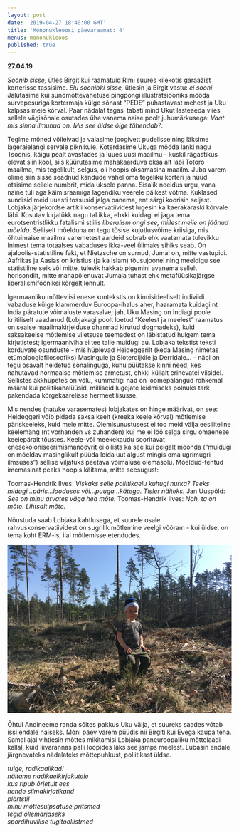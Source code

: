 ```yaml
---
layout: post
date: '2019-04-27 18:40:00 GMT'
title: 'Mononukleoosi päevaraamat: 4'
menus: mononukleoos
published: true
---
```

**27.04.19**

*Soonib sisse,* ütles Birgit kui raamatuid Rimi suures kilekotis garaažist korterisse tassisime. 
*Elu soonibki sisse,* ütlesin ja Birgit vastu: *ei sooni*.  
Jalutasime kui sundmõttevahetuse pingpongi  illustratsiooniks mööda survepesuriga kortermaja külge sõnast “PEDE” puhastavast mehest ja Uku kalpsas meie kõrval. Paar nädalat tagasi tabati mind Ukut lasteaeda viies sellele vägisõnale osutades ühe vanema naise poolt juhumärkusega: 
*Vaat mis sinna ilmunud on. Mis see üldse õige tähendab?*.

Tegime mõned võileivad ja valasime joogivett pudelisse ning läksime lageraielangi servale piknikule. Koterdasime Ukuga mööda lanki nagu Tsoonis, käigu pealt avastades ja luues uusi maailmu - kuskil rägastikus olevat siin kool, siis küürutasime mahakaarduva oksa alt läbi Totoro maailma, mis tegelikult, selgus, oli hoopis oksamasina maailm. Juba varem olime siin sisse seadnud kändude vahel oma tegeliku korteri ja nüüd otsisime sellele numbrit, mida uksele panna. Sisalik neeldus urgu, vana naine tuli aga käimisraamiga lagendiku veerele päikest võtma.
Kuklased sundisid meid uuesti tossusid jalga panema, ent särgi koorisin seljast.  
Lobjaka järjekordse artikli konservatiividest lugesin ka kaerakaraski kõrvale läbi. Kosutav kirjatükk nagu tal ikka, ehkki kuidagi ei jaga tema eurotsentristlikku fatalismi stiilis *liberalism ongi see, millest meile on jäänud mõelda*. Selliselt mõelduna on tegu tõsise kujutlusvõime kriisiga, mis õhtuimaise maailma varemetest aardeid sobrab ehk vaatamata tulevikku Inimest tema totaalses vabaduses ikka-veel ülimaks sihiks seab. On ajaloolis-statistiline fakt, et Nietzsche on surnud, Jumal on, mitte vastupidi. Aafrikas ja Aasias on kristlus (ja ka islam) tõusujoonel ning meeldigu see statistiline seik või mitte, tulevik hakkab pigemini avanema sellelt horisondilt, mitte mahapõlenuvat Jumala tuhast ehk metafüüsikajärgse liberalismifööniksi kõrgelt lennult.  

Igermaanliku mõtteviisi enese kontekstis on kinnisideeliselt indiviidi vabaduse külge klammerduv Euroopa-ihalus aher, haaramata kuidagi nt India päratute võimaluste varasalve; jah, Uku Masing on Indiagi poole kriitiliselt vaadanud (Lobjakagi poolt loetud “Keelest ja meelest” raamatus on sealse maailmakirjelduse dharmad kirutud dogmadeks), kuid saksakeelse mõtlemise viletsuse teemadest on läbistatud hulgem tema kirjutistest; igermaaniviha ei tee talle muidugi au. Lobjaka tekstist teksti korduvate osunduste - mis hüplevad Heideggerilt (keda Masing nimetas etümoloogiafilosoofiks) Masingule ja Sloterdijkile ja Derridale… - näol on tegu osavalt heidetud sõnalinguga, kuhu püütakse kinni need, kes nahutavad normaalse mõtlemise armetust, ehkki küllalt erinevatel viisidel. 
Sellistes äkkhüpetes on võlu, kummatigi nad on loomepalangud rohkemal määral kui poliitikanalüüsid, milliseid lugejate leidmiseks polnuks tark pakendada kõrgekaarelisse hermeetilisusse.   
 
Mis nendes (natuke varasemates) lobjakates on hinge määrivat, on see: Heideggeri võib pidada saksa keelt (kreeka keele kõrval) mõtlemise päriskeeleks, kuid meie mitte. Olemisunustusest ei too meid välja eesliiteline keelemäng (nt vorhanden vs zuhanden) kui me ei löö selga sirgu omaenese keelepäralt tõustes. Keele-või meekekaudu sooritavat enesekoloniseerimismanöövrit ei õilista ka see kui pelgalt möönda (“muidugi on mõeldav masinglikult püüda leida uut algust mingis oma ugrimugri ilmsuses”) sellise viljatuks peetava võimaluse olemasolu. Mõeldud-tehtud imemasinat peaks hoopis käitama, mitte seesugust:

Toomas-Hendrik Ilves: *Viskaks selle poliitikaelu kuhugi nurka? Teeks midagi...päris...looduses või...puuga...kätega. Tisler näiteks.*
Jan Uuspõld: *See on minu arvates väga hea mõte.*
Toomas-Hendrik Ilves: *Noh, ta on mõte. Lihtsalt mõte.*    

Nõustuda saab Lobjaka kahtlusega, et suurele osale rahvuskonservatiividest on sugrilik mõtlemine veelgi võõram - kui üldse, on tema koht ERM-is, iial mõtlemisse etendudes.

<img src="../assets/images/mono4.PNG" alt="">

Õhtul Andineeme randa sõites pakkus Uku välja, et suureks saades võtab issi endale naiseks. Mõni päev varem püüdis nii Birgiti kui Evega kaupa teha. Samal ajal vihtlesin mõttes mikitamisi Lobjaka paneuroopaliku mõttelaadi kallal, kuid liivarannas palli loopides läks see jamps meelest. Lubasin endale järgnevateks nädalateks mõttepuhkust, poliitikast üldse.

*tulge, radikaalikad!  
näitame nadikaelkirjakutele  
kus ripub õrjetult ees  
nende silmakirjatikand  
plärtsti!  
minu mõttesulpsatuse pritsmed  
tegid õllemärjaseks  
spordihuvilise tugitooliistmed*
